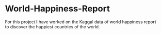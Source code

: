 # World-Happiness-Report
For this project I have worked on the Kaggal data of world happiness report to discover the happiest countries of the world.
